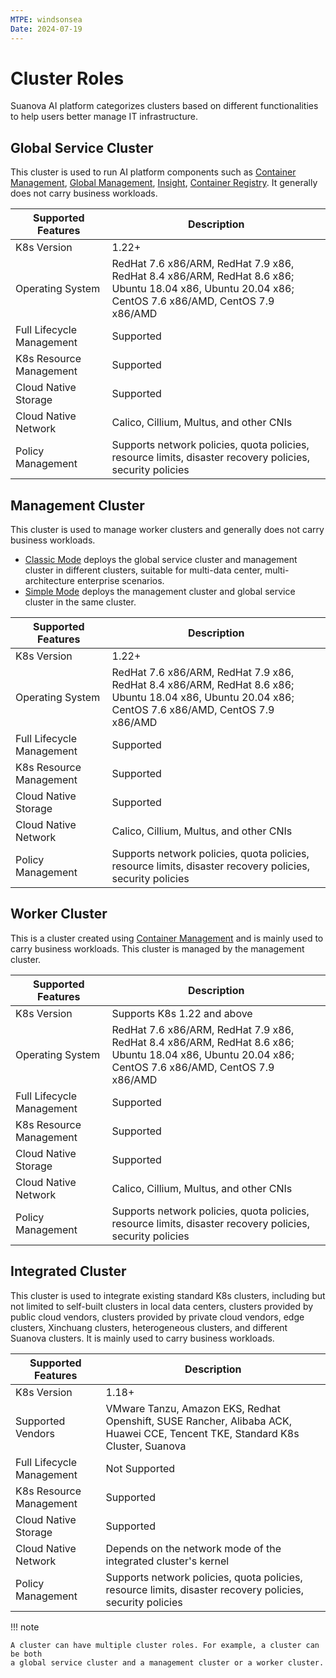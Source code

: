 ```yaml
---
MTPE: windsonsea
Date: 2024-07-19
---
```


# Cluster Roles

Suanova AI platform categorizes clusters based on different functionalities to help users better manage IT infrastructure.

## Global Service Cluster

This cluster is used to run AI platform components such as
[Container Management](../../intro/index.md), [Global Management](../../../ghippo/intro/index.md),
[Insight](../../../insight/intro/index.md), [Container Registry](../../../kangaroo/intro/index.md).
It generally does not carry business workloads.

| Supported Features | Description |
| ------------------ | ----------- |
| K8s Version | 1.22+ |
| Operating System | RedHat 7.6 x86/ARM, RedHat 7.9 x86, RedHat 8.4 x86/ARM, RedHat 8.6 x86;<br>Ubuntu 18.04 x86, Ubuntu 20.04 x86;<br>CentOS 7.6 x86/AMD, CentOS 7.9 x86/AMD |
| Full Lifecycle Management | Supported |
| K8s Resource Management | Supported |
| Cloud Native Storage | Supported |
| Cloud Native Network | Calico, Cillium, Multus, and other CNIs |
| Policy Management | Supports network policies, quota policies, resource limits, disaster recovery policies, security policies |

## Management Cluster

This cluster is used to manage worker clusters and generally does not carry business workloads.

- [Classic Mode](../../../install/commercial/deploy-requirements.md) deploys the global service cluster
  and management cluster in different clusters, suitable for multi-data center, multi-architecture enterprise scenarios.
- [Simple Mode](../../../install/commercial/deploy-requirements.md) deploys the management cluster and
  global service cluster in the same cluster.

| Supported Features | Description |
| ------------------ | ----------- |
| K8s Version | 1.22+ |
| Operating System | RedHat 7.6 x86/ARM, RedHat 7.9 x86, RedHat 8.4 x86/ARM, RedHat 8.6 x86;<br>Ubuntu 18.04 x86, Ubuntu 20.04 x86;<br>CentOS 7.6 x86/AMD, CentOS 7.9 x86/AMD |
| Full Lifecycle Management | Supported |
| K8s Resource Management | Supported |
| Cloud Native Storage | Supported |
| Cloud Native Network | Calico, Cillium, Multus, and other CNIs |
| Policy Management | Supports network policies, quota policies, resource limits, disaster recovery policies, security policies |

## Worker Cluster

This is a cluster created using [Container Management](../../intro/index.md) and is mainly used to
carry business workloads. This cluster is managed by the management cluster.

| Supported Features | Description |
| ------------------ | ----------- |
| K8s Version | Supports K8s 1.22 and above |
| Operating System | RedHat 7.6 x86/ARM, RedHat 7.9 x86, RedHat 8.4 x86/ARM, RedHat 8.6 x86;<br>Ubuntu 18.04 x86, Ubuntu 20.04 x86;<br>CentOS 7.6 x86/AMD, CentOS 7.9 x86/AMD |
| Full Lifecycle Management | Supported |
| K8s Resource Management | Supported |
| Cloud Native Storage | Supported |
| Cloud Native Network | Calico, Cillium, Multus, and other CNIs |
| Policy Management | Supports network policies, quota policies, resource limits, disaster recovery policies, security policies |

## Integrated Cluster

This cluster is used to integrate existing standard K8s clusters, including but not limited to self-built clusters
in local data centers, clusters provided by public cloud vendors, clusters provided by private cloud vendors,
edge clusters, Xinchuang clusters, heterogeneous clusters, and different Suanova clusters.
It is mainly used to carry business workloads.

| Supported Features | Description |
| ------------------ | ----------- |
| K8s Version | 1.18+ |
| Supported Vendors | VMware Tanzu, Amazon EKS, Redhat Openshift, SUSE Rancher, Alibaba ACK, Huawei CCE, Tencent TKE, Standard K8s Cluster, Suanova |
| Full Lifecycle Management | Not Supported |
| K8s Resource Management | Supported |
| Cloud Native Storage | Supported |
| Cloud Native Network | Depends on the network mode of the integrated cluster's kernel |
| Policy Management | Supports network policies, quota policies, resource limits, disaster recovery policies, security policies |

!!! note

    A cluster can have multiple cluster roles. For example, a cluster can be both
    a global service cluster and a management cluster or a worker cluster.
